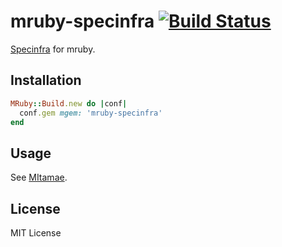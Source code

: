 # mruby-specinfra [![Build Status](https://travis-ci.org/itamae-kitchen/mruby-specinfra.svg?branch=master)](https://travis-ci.org/itamae-kitchen/mruby-specinfra)

[Specinfra](https://github.com/mizzy/specinfra) for mruby.

## Installation

```ruby
MRuby::Build.new do |conf|
  conf.gem mgem: 'mruby-specinfra'
end
```

## Usage

See [MItamae](https://github.com/itamae-kitchen/mitamae).

## License

MIT License
